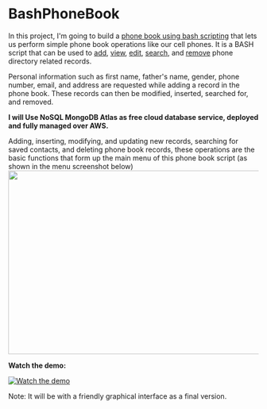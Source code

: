 # BashPhoneBook

In this project, I'm going to build a <ins>phone book using bash scripting</ins> that lets us perform simple phone book operations like our cell phones. It is a BASH script that can be used to <ins>add</ins>, <ins>view</ins>, <ins>edit</ins>, <ins>search</ins>, and <ins>remove</ins> phone directory related records.

Personal information such as first name, father's name, gender, phone number, email, and address are requested while adding a record in the phone book. These records can then be modified, inserted, searched for, and removed.

<b>I will Use NoSQL MongoDB Atlas as free cloud database service, deployed and fully managed over AWS.</b>

Adding, inserting, modifying, and updating new records, searching for saved contacts, and deleting phone book records, these operations are the basic functions that form up the main menu of this phone book script (as shown in the menu screenshot below)
<img src="https://i.imgur.com/1MBJdVZ.png" data-canonical-src="https://i.imgur.com/1MBJdVZ.png" width="700" height="370">

<b>Watch the demo:</b>

[![Watch the demo](https://i.imgur.com/fFggSJU.png)](https://i.imgur.com/OPrnXuu.mp4)

Note: It will be with a friendly graphical interface as a final version.
